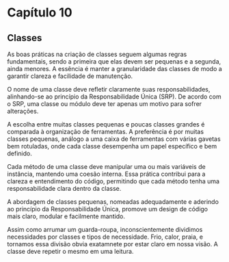 # Capítulo 10

## Classes

As boas práticas na criação de classes seguem algumas regras fundamentais, sendo a primeira que elas devem ser pequenas e a segunda, ainda menores. A essência é manter a granularidade das classes de modo a garantir clareza e facilidade de manutenção.

O nome de uma classe deve refletir claramente suas responsabilidades, alinhando-se ao princípio da Responsabilidade Única (SRP). De acordo com o SRP, uma classe ou módulo deve ter apenas um motivo para sofrer alterações.

A escolha entre muitas classes pequenas e poucas classes grandes é comparada à organização de ferramentas. A preferência é por muitas classes pequenas, análogo a uma caixa de ferramentas com várias gavetas bem rotuladas, onde cada classe desempenha um papel específico e bem definido.

Cada método de uma classe deve manipular uma ou mais variáveis de instância, mantendo uma coesão interna. Essa prática contribui para a clareza e entendimento do código, permitindo que cada método tenha uma responsabilidade clara dentro da classe.

A abordagem de classes pequenas, nomeadas adequadamente e aderindo ao princípio da Responsabilidade Única, promove um design de código mais claro, modular e facilmente mantido.

Assim como arrumar um guarda-roupa, inconscientemente dividimos necessidades por classes e tipos de necessidade. Frio, calor, praia, e tornamos essa divisão obvia exatamnete por estar claro em nossa visão. A classe deve repetir o mesmo em uma leitura. 

